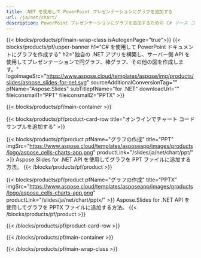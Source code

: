 ```yaml
---
title: .NET を使用して PowerPoint プレゼンテーションにグラフを追加する
url: /ja/net/chart/
description: PowerPoint プレゼンテーションにグラフを追加するための C# ソース コード
---
```


{{< blocks/products/pf/main-wrap-class isAutogenPage="true">}}
{{< blocks/products/pf/upper-banner h1="C# を使用して PowerPoint ドキュメントにグラフを作成する" h2="独自の .NET アプリを構築し、サーバー側 API を使用してプレゼンテーションで円グラフ、棒グラフ、その他の図を作成します。" logoImageSrc="https://www.aspose.cloud/templates/aspose/img/products/slides/aspose_slides-for-net.svg" sourceAdditionalConversionTag="" pfName="Aspose.Slides" subTitlepfName="for .NET" downloadUrl="" fileiconsmall1="PPT" fileiconsmall2="PPTX" >}}

{{< blocks/products/pf/main-container >}}

{{< blocks/products/pf/product-card-row title="オンラインでチャート コード サンプルを追加する" >}}

{{< blocks/products/pf/product pfName="グラフの作成" title="PPT" imgSrc="https://www.aspose.cloud/templates/asposeapp/images/products/logo/aspose_cells-charts-app.png" productLink="/slides/ja/net/chart/ppt/" >}}
Aspose.Slides for .NET API を使用してグラフを PPT ファイルに追加する方法。
{{< /blocks/products/pf/product >}}

{{< blocks/products/pf/product pfName="グラフの作成" title="PPTX" imgSrc="https://www.aspose.cloud/templates/asposeapp/images/products/logo/aspose_cells-charts-app.png" productLink="/slides/ja/net/chart/pptx/" >}}
Aspose.Slides for .NET API を使用してグラフを PPTX ファイルに追加する方法。
{{< /blocks/products/pf/product >}}



{{< /blocks/products/pf/product-card-row >}}

{{< /blocks/products/pf/main-container >}}
    
{{< /blocks/products/pf/main-wrap-class >}}